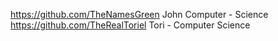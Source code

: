 https://github.com/TheNamesGreen John Computer - Science
https://github.com/TheRealToriel Tori - Computer Science
